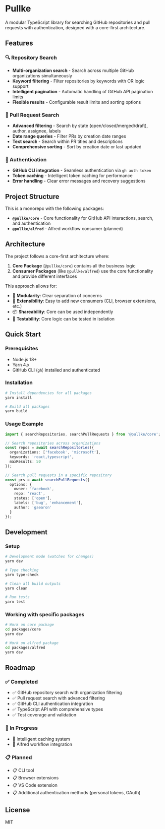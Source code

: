 # Pullke

A modular TypeScript library for searching GitHub repositories and pull requests with authentication, designed with a core-first architecture.

## Features

### 🔍 Repository Search
- **Multi-organization search** - Search across multiple GitHub organizations simultaneously
- **Keyword filtering** - Filter repositories by keywords with OR logic support
- **Intelligent pagination** - Automatic handling of GitHub API pagination limits
- **Flexible results** - Configurable result limits and sorting options

### 🔀 Pull Request Search  
- **Advanced filtering** - Search by state (open/closed/merged/draft), author, assignee, labels
- **Date range queries** - Filter PRs by creation date ranges
- **Text search** - Search within PR titles and descriptions
- **Comprehensive sorting** - Sort by creation date or last updated

### 🔐 Authentication
- **GitHub CLI integration** - Seamless authentication via `gh auth token`
- **Token caching** - Intelligent token caching for performance
- **Error handling** - Clear error messages and recovery suggestions

## Project Structure

This is a monorepo with the following packages:

- **`@pullke/core`** - Core functionality for GitHub API interactions, search, and authentication
- **`@pullke/alfred`** - Alfred workflow consumer (planned)

## Architecture

The project follows a core-first architecture where:

1. **Core Package** (`@pullke/core`) contains all the business logic
2. **Consumer Packages** (like `@pullke/alfred`) use the core functionality and provide different interfaces

This approach allows for:

- 🎯 **Modularity**: Clear separation of concerns
- 🔧 **Extensibility**: Easy to add new consumers (CLI, browser extensions, etc.)
- 📦 **Shareability**: Core can be used independently
- 🧪 **Testability**: Core logic can be tested in isolation

## Quick Start

### Prerequisites

- Node.js 18+
- Yarn 4.x
- GitHub CLI (`gh`) installed and authenticated

### Installation

```bash
# Install dependencies for all packages
yarn install

# Build all packages
yarn build
```

### Usage Example

```typescript
import { searchRepositories, searchPullRequests } from '@pullke/core';

// Search repositories across organizations
const repos = await searchRepositories({
  organizations: ['facebook', 'microsoft'],
  keywords: 'react,typescript',
  maxResults: 50
});

// Search pull requests in a specific repository
const prs = await searchPullRequests({
  options: {
    owner: 'facebook',
    repo: 'react',
    states: ['open'],
    labels: ['bug', 'enhancement'],
    author: 'gaearon'
  }
});
```

## Development

### Setup

```bash
# Development mode (watches for changes)
yarn dev

# Type checking
yarn type-check

# Clean all build outputs
yarn clean

# Run tests
yarn test
```

### Working with specific packages

```bash
# Work on core package
cd packages/core
yarn dev

# Work on alfred package
cd packages/alfred
yarn dev
```

## Roadmap

### ✅ Completed
- ✅ GitHub repository search with organization filtering
- ✅ Pull request search with advanced filtering
- ✅ GitHub CLI authentication integration
- ✅ TypeScript API with comprehensive types
- ✅ Test coverage and validation

### 🚧 In Progress
- 🚧 Intelligent caching system
- 🚧 Alfred workflow integration

### 📋 Planned
- 📋 CLI tool
- 📋 Browser extensions
- 📋 VS Code extension
- 📋 Additional authentication methods (personal tokens, OAuth)

## License

MIT
